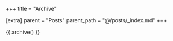 +++
title = "Archive"

[extra]
parent = "Posts"
parent_path = "@/posts/_index.md"
+++

{{ archive() }}

